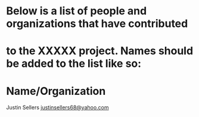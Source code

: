 # Below is a list of people and organizations that have contributed
# to the XXXXX project. Names should be added to the list like so:
#
#   Name/Organization <email address>

Justin Sellers <justinsellers68@yahoo.com>